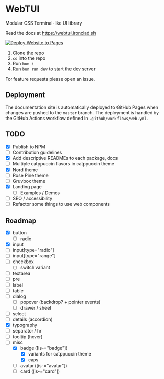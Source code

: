 # WebTUI

Modular CSS Terminal-like UI library

Read the docs at https://webtui.ironclad.sh

[![Deploy Website to Pages](https://github.com/aldrin-labs/webtui/actions/workflows/web.yml/badge.svg)](https://github.com/aldrin-labs/webtui/actions/workflows/web.yml)

1. Clone the repo
2. `cd` into the repo
3. Run `bun i`
5. Run `bun run dev` to start the dev server

For feature requests please open an issue.

## Deployment

The documentation site is automatically deployed to GitHub Pages when changes are pushed to the `master` branch. The deployment is handled by the GitHub Actions workflow defined in `.github/workflows/web.yml`.

## TODO

- [x] Publish to NPM
- [ ] Contribution guidelines
- [x] Add descriptive READMEs to each package, docs
- [ ] Multiple catppuccin flavors in catppuccin theme
- [x] Nord theme
- [ ] Rose Pine theme
- [ ] Gruvbox theme
- [x] Landing page
  - [ ] Examples / Demos
- [ ] SEO / accessibility
- [ ] Refactor some things to use web components

## Roadmap

- [x] button
  - [ ] radio
- [x] input
- [ ] input[type="radio"]
- [ ] input[type="range"]
- [ ] checkbox
  - [ ] switch variant
- [ ] textarea
- [ ] pre
- [ ] label
- [ ] table
- [ ] dialog
  - [ ] popover (backdrop? + pointer events)
  - [ ] drawer / sheet
- [ ] select
- [ ] details (accordion)
- [x] typography
- [ ] separator / hr
- [ ] tooltip (hover)
- [ ] misc
  - [x] badge ([is-="badge"])
    - [x] variants for catppuccin theme
    - [x] caps
  - [ ] avatar ([is-="avatar"])
  - [ ] card ([is-="card"])
